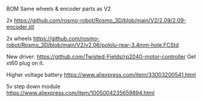 BOM
Same wheels & encoder parts as V2

2x https://github.com/rosmo-robot/Rosmo_3D/blob/main/V2/2.09/2.09-encoder.stl

2x wheels https://github.com/rosmo-robot/Rosmo_3D/blob/main/V2/v2.06/pololu-rear-3.4mm-hole.FCStd

New driver: https://github.com/Twisted-Fields/rp2040-motor-controller Get xt60 plug on it.

Higher voltage battery https://www.aliexpress.com/item/33003200541.html 

5v step down module https://www.aliexpress.com/item/1005004235659894.html


